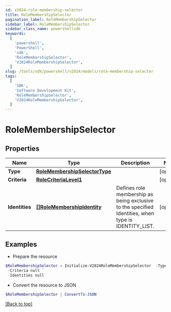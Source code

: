 ```yaml
---
id: v2024-role-membership-selector
title: RoleMembershipSelector
pagination_label: RoleMembershipSelector
sidebar_label: RoleMembershipSelector
sidebar_class_name: powershellsdk
keywords:
  [
    'powershell',
    'PowerShell',
    'sdk',
    'RoleMembershipSelector',
    'V2024RoleMembershipSelector',
  ]
slug: /tools/sdk/powershell/v2024/models/role-membership-selector
tags:
  [
    'SDK',
    'Software Development Kit',
    'RoleMembershipSelector',
    'V2024RoleMembershipSelector',
  ]
---
```


# RoleMembershipSelector

## Properties

| Name | Type | Description | Notes |
| --- | --- | --- | --- |
| **Type** | [**RoleMembershipSelectorType**](role-membership-selector-type) |  | [optional] |
| **Criteria** | [**RoleCriteriaLevel1**](role-criteria-level1) |  | [optional] |
| **Identities** | [**[]RoleMembershipIdentity**](role-membership-identity) | Defines role membership as being exclusive to the specified Identities, when type is IDENTITY_LIST. | [optional] |

## Examples

- Prepare the resource

```powershell
$RoleMembershipSelector = Initialize-V2024RoleMembershipSelector  -Type null `
 -Criteria null `
 -Identities null
```

- Convert the resource to JSON

```powershell
$RoleMembershipSelector | ConvertTo-JSON
```

[[Back to top]](#)
